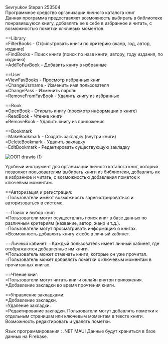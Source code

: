 Sevryukov Stepan 253504  
Программное средство организации личного каталога книг  
Данная программа предоставляет возможность выбирать в библиотеке понравившуюся книгу, добавлять ее к себе в избранное и читать, с возможностью пометки ключевых моментов.

==Library  
=FilterBooks - Отфильтровать книги по критерию (жанр, год, автор, издание)  
=FindBooks - Поиск книги (поиск по назв книги, автору, году издания, по изданию)  
=AddToFavBook - Добавить книгу в избранные  

==User  
=ViewFavBooks - Просмотр избранных книг  
=ChangeUsrname - Изменить имя пользователя  
=ChangePass - Изменить пароль  
=RemoveFromFavBook - Удалить книгу из избранных

==Book  
=OpenBook - Открыть книгу (просмотр информации о книге)  
=ReadBook - Чтение книги  
=RemoveBook - Удалить книгу из приложения   

==Bookmark  
=MakeBookmark - Создать закладку (внутри книги)  
=DeleteBookmark - Удалить закладку  
=EditBookmark - Редактировать существующую закладку

![ООП drawio (1)](https://github.com/auumeiss/OOP_KURS/assets/159965679/103582cf-048f-435c-b079-2fae5c59c166)

Удобный инструмент для организации личного каталога книг, который позволяет пользователям выбирать книги из библиотеки, добавлять их в избранное и читать, с возможностью добавления пометок к ключевым моментам.

==Авторизация и регистрация:  
=Пользователи имеют возможность зарегистрироваться и авторизоваться в системе.

==Поиск и выбор книг:  
=Пользователи могут осуществлять поиск книг в базе данных по различным критериям (название, автор, жанр и т.д.).  
=Пользователи могут просматривать информацию о книгах.  
=Возможность добавлять книгу к себе в личный кабинет.

==Личный кабинет: 
=Каждый пользователь имеет личный кабинет, где отображаются добавленные им книги.  
=Пользователь может отмечать книги, которые он уже прочитал.  
=Пользователь может добавлять пометки к ключевым моментам в прочитанных книгах.  

==Чтение книг:  
=Пользователи могут читать книги онлайн внутри приложения.  
=Добавление закладки во время прочтения книги.

==Управление закладками:  
=Добавление закладки.  
=Удаление закладки.  
=Редактирование закладки.
Пользователи могут добавлять пометки к отдельным страницам или ключевым моментам в тексте книги.
Возможность редактировать и удалять пометки.

Язык программирования : .NET MAUI
Данные будут храниться в базе данных на Firebase.

